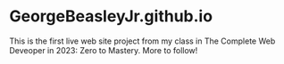 # GeorgeBeasleyJr.github.io
This is the first live web site project from my class in The Complete Web Deveoper  in 2023: Zero to Mastery.
More to follow!
